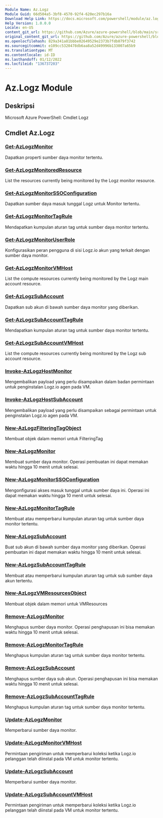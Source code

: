 ```yaml
---
Module Name: Az.Logz
Module Guid: 66d504a5-3bf8-4570-92f4-620ec297b16a
Download Help Link: https://docs.microsoft.com/powershell/module/az.logz
Help Version: 1.0.0.0
Locale: en-US
content_git_url: https://github.com/Azure/azure-powershell/blob/main/src/Logz/help/Az.Logz.md
original_content_git_url: https://github.com/Azure/azure-powershell/blob/main/src/Logz/help/Az.Logz.md
ms.openlocfilehash: 829a341a81bbbe02649529e2373b7fdb079f3742
ms.sourcegitcommit: e109cc5320478db6aa8a52d49996b133007a65b9
ms.translationtype: MT
ms.contentlocale: id-ID
ms.lasthandoff: 01/12/2022
ms.locfileid: "136737203"
---
```

# Az.Logz Module
## Deskripsi
Microsoft Azure PowerShell: Cmdlet Logz

## Cmdlet Az.Logz
### [Get-AzLogzMonitor](Get-AzLogzMonitor.md)
Dapatkan properti sumber daya monitor tertentu.

### [Get-AzLogzMonitoredResource](Get-AzLogzMonitoredResource.md)
List the resources currently being monitored by the Logz monitor resource.

### [Get-AzLogzMonitorSSOConfiguration](Get-AzLogzMonitorSSOConfiguration.md)
Dapatkan sumber daya masuk tunggal Logz untuk Monitor tertentu.

### [Get-AzLogzMonitorTagRule](Get-AzLogzMonitorTagRule.md)
Mendapatkan kumpulan aturan tag untuk sumber daya monitor tertentu.

### [Get-AzLogzMonitorUserRole](Get-AzLogzMonitorUserRole.md)
Konfigurasikan peran pengguna di sisi Logz.io akun yang terkait dengan sumber daya monitor.

### [Get-AzLogzMonitorVMHost](Get-AzLogzMonitorVMHost.md)
List the compute resources currently being monitored by the Logz main account resource.

### [Get-AzLogzSubAccount](Get-AzLogzSubAccount.md)
Dapatkan sub akun di bawah sumber daya monitor yang diberikan.

### [Get-AzLogzSubAccountTagRule](Get-AzLogzSubAccountTagRule.md)
Mendapatkan kumpulan aturan tag untuk sumber daya monitor tertentu.

### [Get-AzLogzSubAccountVMHost](Get-AzLogzSubAccountVMHost.md)
List the compute resources currently being monitored by the Logz sub account resource.

### [Invoke-AzLogzHostMonitor](Invoke-AzLogzHostMonitor.md)
Mengembalikan payload yang perlu disampaikan dalam badan permintaan untuk penginstalan Logz.io agen pada VM.

### [Invoke-AzLogzHostSubAccount](Invoke-AzLogzHostSubAccount.md)
Mengembalikan payload yang perlu disampaikan sebagai permintaan untuk penginstalan Logz.io agen pada VM.

### [New-AzLogzFilteringTagObject](New-AzLogzFilteringTagObject.md)
Membuat objek dalam memori untuk FilteringTag

### [New-AzLogzMonitor](New-AzLogzMonitor.md)
Membuat sumber daya monitor.
Operasi pembuatan ini dapat memakan waktu hingga 10 menit untuk selesai.

### [New-AzLogzMonitorSSOConfiguration](New-AzLogzMonitorSSOConfiguration.md)
Mengonfigurasi akses masuk tunggal untuk sumber daya ini.
Operasi ini dapat memakan waktu hingga 10 menit untuk selesai.

### [New-AzLogzMonitorTagRule](New-AzLogzMonitorTagRule.md)
Membuat atau memperbarui kumpulan aturan tag untuk sumber daya monitor tertentu.

### [New-AzLogzSubAccount](New-AzLogzSubAccount.md)
Buat sub akun di bawah sumber daya monitor yang diberikan.
Operasi pembuatan ini dapat memakan waktu hingga 10 menit untuk selesai.

### [New-AzLogzSubAccountTagRule](New-AzLogzSubAccountTagRule.md)
Membuat atau memperbarui kumpulan aturan tag untuk sub sumber daya akun tertentu.

### [New-AzLogzVMResourcesObject](New-AzLogzVMResourcesObject.md)
Membuat objek dalam memori untuk VMResources

### [Remove-AzLogzMonitor](Remove-AzLogzMonitor.md)
Menghapus sumber daya monitor.
Operasi penghapusan ini bisa memakan waktu hingga 10 menit untuk selesai.

### [Remove-AzLogzMonitorTagRule](Remove-AzLogzMonitorTagRule.md)
Menghapus kumpulan aturan tag untuk sumber daya monitor tertentu.

### [Remove-AzLogzSubAccount](Remove-AzLogzSubAccount.md)
Menghapus sumber daya sub akun.
Operasi penghapusan ini bisa memakan waktu hingga 10 menit untuk selesai.

### [Remove-AzLogzSubAccountTagRule](Remove-AzLogzSubAccountTagRule.md)
Menghapus kumpulan aturan tag untuk sumber daya monitor tertentu.

### [Update-AzLogzMonitor](Update-AzLogzMonitor.md)
Memperbarui sumber daya monitor.

### [Update-AzLogzMonitorVMHost](Update-AzLogzMonitorVMHost.md)
Permintaan pengiriman untuk memperbarui koleksi ketika Logz.io pelanggan telah diinstal pada VM untuk monitor tertentu.

### [Update-AzLogzSubAccount](Update-AzLogzSubAccount.md)
Memperbarui sumber daya monitor.

### [Update-AzLogzSubAccountVMHost](Update-AzLogzSubAccountVMHost.md)
Permintaan pengiriman untuk memperbarui koleksi ketika Logz.io pelanggan telah diinstal pada VM untuk monitor tertentu.

